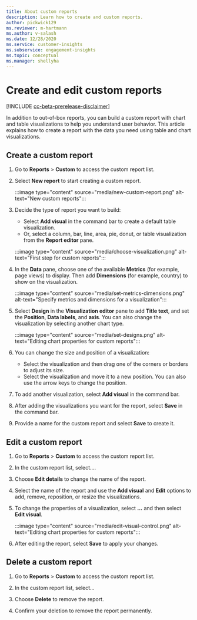 ```yaml
---
title: About custom reports
description: Learn how to create and custom reports.
author: pickwick129
ms.reviewer: m-hartmann
ms.author: v-salash
ms.date: 12/28/2020
ms.service: customer-insights
ms.subservice: engagement-insights 
ms.topic: conceptual
ms.manager: shellyha
---
```


# Create and edit custom reports

[!INCLUDE [cc-beta-prerelease-disclaimer](includes/cc-beta-prerelease-disclaimer.md)]

 In addition to out-of-box reports, you can build a custom report with chart and table visualizations to help you understand user behavior. This article explains how to create a report with the data you need using table and chart visualizations.


## Create a custom report

1. Go to **Reports** > **Custom** to access the custom report list.

1. Select **New report** to start creating a custom report.

   :::image type="content" source="media/new-custom-report.png" alt-text="New custom reports":::

1. Decide the type of report you want to build:

    - Select **Add visual** in the command bar to create a default table visualization.
    - Or, select a column, bar, line, area, pie, donut, or table visualization from the **Report editor** pane.

   :::image type="content" source="media/choose-visualization.png" alt-text="First step for custom reports":::

1. In the **Data** pane,  choose one of the available **Metrics** (for example, page views) to display. Then add **Dimensions** (for example, country) to show on the visualization.

   :::image type="content" source="media/set-metrics-dimensions.png" alt-text="Specify metrics and dimensions for a visualization":::

1. Select **Design** in the **Visualization editor** pane to add **Title text**, and set the **Position**, **Data labels**, and **axis**.  You can also change the visualization by selecting another chart type.

   :::image type="content" source="media/set-designs.png" alt-text="Editing chart properties for custom reports":::
6. You can change the size and position of a visualization:
   - Select the visualization and then drag one of the corners or borders to adjust its size.
   - Select the visualization and move it to a new position. You can also use the arrow keys to change the position.
1. To add another visualization, select **Add visual** in the command bar.
1. After adding the visualizations you want for the report, select **Save** in the command bar.

1. Provide a name for the custom report and select **Save** to create it.
 
## Edit a custom report

1. Go to **Reports** > **Custom** to access the custom report list.

1. In the custom report list, select.... 

1. Choose **Edit details** to change the name of the report.

1. Select the name of the report and use the **Add visual** and **Edit** options to add, remove, reposition, or resize the visualizations.

1. To change the properties of a visualization, select **...** and then select **Edit visual**.

   :::image type="content" source="media/edit-visual-control.png" alt-text="Editing chart properties for custom reports":::

1. After editing the report, select **Save** to apply your changes. 

## Delete a custom report

1. Go to **Reports** > **Custom** to access the custom report list.

1. In the custom report list, select...

1. Choose **Delete** to remove the report.

1. Confirm your deletion to remove the report permanently.
